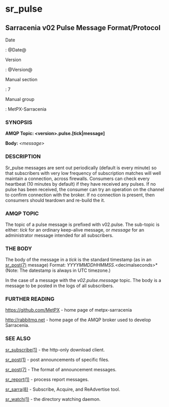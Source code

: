 sr\_pulse
=========

Sarracenia v02 Pulse Message Format/Protocol
--------------------------------------------

Date

:   @Date@

Version

:   @Version@

Manual section

:   7

Manual group

:   MetPX-Sarracenia

### SYNOPSIS

**AMQP Topic: \<version\>.pulse.\[tick\|message\]**

**Body:** *\<message\>*

### DESCRIPTION

Sr\_pulse messages are sent out periodically (default is every minute)
so that subscribers with very low frequency of subscription matches will
well maintain a connection, across firewalls. Consumers can check every
heartbeat (10 minutes by default) if they have received any pulses. If
no pulse has been received, the consumer can try an operation on the
channel to confirm connection with the broker. If no connection is
present, then consumers should teardown and re-build the it.

### AMQP TOPIC

The topic of a pulse message is prefixed with v02.pulse. The sub-topic
is either: *tick* for an ordinary keep-alive message, or *message* for
an administrator message intended for all subscribers.

### THE BODY

The body of the message in a *tick* is the standard timestamp (as in an
[sr\_post(7)](sr_post.7.md) message) Format:
*YYYYMMDDHHMMSS.*\<decimalseconds\>\* (Note: The datestamp is always in
UTC timezone.)

In the case of a message with the *v02.pulse.message* topic. The body is
a message to be posted in the logs of all subscribers.

### FURTHER READING

<https://github.com/MetPX> - home page of metpx-sarracenia

<http://rabbitmq.net> - home page of the AMQP broker used to develop
Sarracenia.

### SEE ALSO

[sr\_subscribe(1)](sr_subscribe.1.md) - the http-only download client.

[sr\_post(1)](sr_post.1.md) - post announcements of specific files.

[sr\_post(7)](sr_post.7.md) - The format of announcement messages.

[sr\_report(1)](sr_report.1.md) - process report messages.

[sr\_sarra(8)](sr_sarra.8.md) - Subscribe, Acquire, and ReAdvertise
tool.

[sr\_watch(1)](sr_watch.1.md) - the directory watching daemon.

